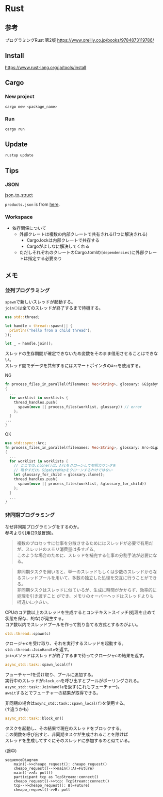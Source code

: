 # Rust

## 参考

プログラミングRust 第2版
<https://www.oreilly.co.jp/books/9784873119786/>

## Install

<https://www.rust-lang.org/ja/tools/install>

## Cargo

### New project

```sh
cargo new <package_name>
```

### Run

```sh
cargo run
```

## Update

```sh
rustup update
```

## Tips

### JSON

[json_to_struct](./json_to_struct)

`products.json` is from [here](https://github.com/GoogleCloudPlatform/microservices-demo).  

### Workspace

- 依存関係について
  - 外部クレートは複数の内部クレートで共有される(1つに解決される)
    - Cargo.lockは内部クレートで共存する
    - Cargoがよしなに解決してくれる
  - ただしそれぞれのクレートのCargo.tomlの`[dependencies]`に外部クレートは指定する必要あり

## メモ

### 並列プログラミング

`spawn`で新しいスレッドが起動する。  
`join()`は全てのスレッドが終了するまで待機する。  

```rust
use std::thread;

let handle = thread::spawn(|| {
  println!("hello from a child thread");
});

let _ = handle.join();
```

スレッドの生存期間が確定できないため変数をそのまま借用させることはできない。  
スレッド間でデータを共有するにはスマートポインタの`Arc`を使用する。  

NG  
```rust
fn process_files_in_parallel(filenames: Vec<String>, glossary: &GigabyteMap) -> io::Result<()>
{
  ...
  for worklist in worklists {
    thread_handles.push(
      spawn(move || process_files(worklist, glossary)) // error
    );
  }
...
}
```

OK  
```rust
use std::sync::Arc;
fn process_files_in_parallel(filenames: Vec<String>, glossary: Arc<GigabyteMap>) -> io::Result<()>
{
  ... 
  for worklist in worklists {
    // ここでの.clone()は、Arcをクローンして参照カウンタを
    // 増やすだけ。GigabyteMapをクローンするわけではない
    let glossary_for_child = glossary.clone();
    thread_handles.push(
      spawn(move || process_files(worklist, &glossary_for_child))
    );
  }
  ...
}
```

### 非同期プログラミング

なぜ非同期プログラミングをするのか。  
参考より引用(20章冒頭)。  
>複数のプロセッサに仕事を分散させるためにはスレッドが必要で有用だが、スレッドのメモリ消費量は多すぎる。  
>このような場合のために、スレッドを補完する仕事の分割手法が必要になる。  

>非同期タスクを用いると、単一のスレッドもしくは少数のスレッドからなるスレッドプールを用いて、多数の独立した処理を交互に行うことができる。  
>非同期タスクはスレッドに似ているが、生成に時間がかからず、効率的に処理を引き渡すこと
ができ、メモリのオーバーヘッドはスレッドよりも桁違いに小さい。  

CPUのコア数以上のスレッドを生成するとコンテキストスイッチ(処理を止めて状態を保存、的な)が発生する。  
コア数以内でスレッドプールを作って割り当てる方式とするのがよい。  

```rust
std::thread::spawn(c)
```

クロージャcを受け取り、それを実行するスレッドを起動する。  
`std::thread::JoinHandle`を返す。  
`join`メソッドはスレッドが終了するまで待ってクロージャcの結果を返す。  

```rust
async_std::task::spawn_local(f)
```

フューチャーfを受け取り、プールに追加する。  
実行中のスレッドが`block_on`を呼び出すとプールがポーリングされる。  
`async_std::task::JoinHandle`を返す(これもフューチャー)。  
`await`するとでフューチャーの結果が取得できる。  

非同期の場合は`async_std::task::spawn_local(f)`を使用する。  
(↑違うかも)

```rust
async_std::task::block_on()
```

タスクを起動し、その結果で現在のスレッドをブロックする。  
この関数を呼び出すと、非同期タスクが生成されることを除けば  
スレッドを生成してすぐにそのスレッドに参加するのと似ている。  

(途中)  

```mermaid
sequenceDiagram
    main()->>cheapo_request(): cheapo_request()
    cheapo_request()-->>main():A(=Future)
    main()->>A: poll()
    participant tcp as TcpStream::connect()
    cheapo_request()->>tcp: TcpStream::connect()
    tcp-->>cheapo_request(): B(=Future)
    cheapo_request()->>B: poll
```

